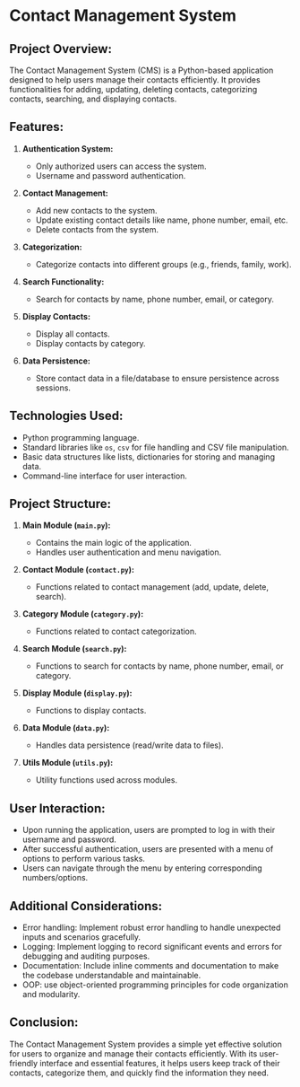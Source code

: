 # Contact Management System

## Project Overview:
The Contact Management System (CMS) is a Python-based application designed to help users manage their contacts efficiently. It provides functionalities for adding, updating, deleting contacts, categorizing contacts, searching, and displaying contacts.

## Features:
1. **Authentication System:**
    - Only authorized users can access the system.
    - Username and password authentication.

2. **Contact Management:**
    - Add new contacts to the system.
    - Update existing contact details like name, phone number, email, etc.
    - Delete contacts from the system.

3. **Categorization:**
    - Categorize contacts into different groups (e.g., friends, family, work).

4. **Search Functionality:**
    - Search for contacts by name, phone number, email, or category.

5. **Display Contacts:**
    - Display all contacts.
    - Display contacts by category.

6. **Data Persistence:**
    - Store contact data in a file/database to ensure persistence across sessions.

## Technologies Used:
- Python programming language.
- Standard libraries like `os`, `csv` for file handling and CSV file manipulation.
- Basic data structures like lists, dictionaries for storing and managing data.
- Command-line interface for user interaction.

## Project Structure:
1. **Main Module (`main.py`):**
    - Contains the main logic of the application.
    - Handles user authentication and menu navigation.

2. **Contact Module (`contact.py`):**
    - Functions related to contact management (add, update, delete, search).

3. **Category Module (`category.py`):**
    - Functions related to contact categorization.

4. **Search Module (`search.py`):**
    - Functions to search for contacts by name, phone number, email, or category.

5. **Display Module (`display.py`):**
    - Functions to display contacts.

6. **Data Module (`data.py`):**
    - Handles data persistence (read/write data to files).

7. **Utils Module (`utils.py`):**
    - Utility functions used across modules.

## User Interaction:
- Upon running the application, users are prompted to log in with their username and password.
- After successful authentication, users are presented with a menu of options to perform various tasks.
- Users can navigate through the menu by entering corresponding numbers/options.

## Additional Considerations:
- Error handling: Implement robust error handling to handle unexpected inputs and scenarios gracefully.
- Logging: Implement logging to record significant events and errors for debugging and auditing purposes.
- Documentation: Include inline comments and documentation to make the codebase understandable and maintainable.
- OOP: use object-oriented programming principles for code organization and modularity.

## Conclusion:
The Contact Management System provides a simple yet effective solution for users to organize and manage their contacts efficiently. With its user-friendly interface and essential features, it helps users keep track of their contacts, categorize them, and quickly find the information they need.
